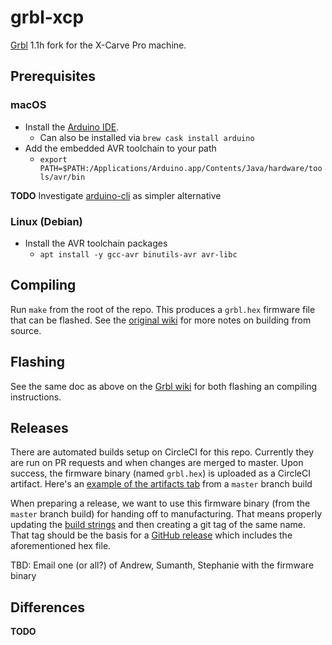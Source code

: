 # grbl-xcp

[Grbl](https://github.com/gnea/grbl) 1.1h fork for the X-Carve Pro machine.

## Prerequisites

### macOS

* Install the [Arduino IDE](https://www.arduino.cc/en/Main/Software).
  - Can also be installed via `brew cask install arduino`
* Add the embedded AVR toolchain to your path
  - `export PATH=$PATH:/Applications/Arduino.app/Contents/Java/hardware/tools/avr/bin`

**TODO** Investigate [arduino-cli](https://github.com/arduino/arduino-cli) as simpler alternative

### Linux (Debian)

* Install the AVR toolchain packages
  - `apt install -y gcc-avr binutils-avr avr-libc`

## Compiling

Run `make` from the root of the repo. This produces a `grbl.hex` firmware file that can be flashed. See the [original wiki](https://github.com/gnea/grbl/wiki/Compiling-Grbl) for more notes on building from source.

## Flashing

See the same doc as above on the [Grbl wiki](https://github.com/gnea/grbl/wiki/Compiling-Grbl#via-the-arduino-ide-all-platforms-recommended-for-all-users)
for both flashing an compiling instructions.

## Releases

There are automated builds setup on CircleCI for this repo. Currently they are run on PR requests and when changes are merged to master. Upon success, the firmware binary (named `grbl.hex`) is uploaded as a CircleCI artifact. Here's an [example of the artifacts tab](https://app.circleci.com/pipelines/github/inventables/grbl-xcp/14/workflows/925d508a-5c7a-4c85-98ef-4215e30a4f6f/jobs/15/artifacts) from a `master` branch build

When preparing a release, we want to use this firmware binary (from the `master` branch build) for handing off to manufacturing. That means properly updating
the [build strings](https://github.com/inventables/grbl-xcp/blob/master/grbl/grbl.h#L26) and then creating a git tag of the same name. That tag should be the basis for a [GitHub release](https://github.com/inventables/grbl-xcp/releases/new) which includes the aforementioned hex file.

TBD: Email one (or all?) of Andrew, Sumanth, Stephanie with the firmware binary

## Differences

**TODO**
